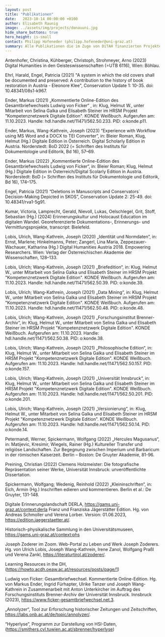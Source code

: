 ```yaml
---
layout: post
title: "Publikationen"
date:   2023-10-14 00:00:00 +0100
author: Elisabeth Raunig
image: ../assets/img/projects/donauuni.jpg
hide_share_buttons: true
hero_height: is-small
contact: Philipp Hofeneder (philipp.hofeneder@uni-graz.at)
summary: Alle Publikationen die im Zuge von DiTAH finanzierten Projekten publiziert wurden.
---
```


Antenhofer, Christina, Kühberger, Christoph, Strohmeyer, Arno (2023) Digital Humanities in den Geisteswissenschaften (=UTB 6116), Wien: Böhlau.

Ehrl, Harald, Engel, Patricia (2021) "A system in which the old covers shall be documented and preserved: A contribution to the history of book restoration in Austria - Eleonore Klee", Conservation Update 1: 10-35. doi: 10.48341/08s1-k967.

Ender, Markus (2021) „Kommentierte Online-Edition des Gesamtbriefwechsels Ludwig von Ficker“ , in: Klug, Helmut W., unter Mitarbeit von Selina Galka und Elisabeth Steiner im HRSM Projekt "Kompetenznetzwerk Digitale Edition". KONDE Weißbuch. Aufgerufen am: 11.10.2023. Handle: hdl.handle.net/11471/562.50.233. PID: o:konde.p11.

Ender, Markus, Wang-Kathrein, Joseph (2023) “Experience with Workflow using MS Word and a DOCX to TEI Converter”, in: Bleier Roman, Klug, Helmut (Hg.) Digitale Edition in Österreich. Digital Scholarly Edition in Austria. Norderstedt: BoD 2022 (= Schriften des Instituts für Dokumentologie und Editorik, Bd 16), 57–69.

Ender, Markus (2022) „Kommentierte Online-Edition des Gesamtbriefwechsels Ludwig von Ficker“, in: Bleier Roman; Klug, Helmut (Hg.) Digitale Edition in Österreich/Digital Scolarly Edition in Austria. Norderstedt: BoD (= Schriften des Instituts für Dokumentologie und Editorik, Bd 16), 174–175.

Engel, Patricia (2021) “Deletions in Manuscripts and Conservators´ Decision-Making Depicted in SKOS”, Conservation Update 2: 25-49. doi: 10.48341/rva1-5g91. 

Kumar, Victoria, Lamprecht, Gerald, Nievoll, Lukas, Oelschlegel, Grit, Stoff, Sebastian (Hg.) (2024) Erinnerungskultur und Holocaust Education im digitalen Wandel. Georeferenzierte Dokumentations-, Erinnerungs- und Vermittlungsprojekte, transcript: Bielefeld.

Lobis, Ulrich, Wang-Kathrein, Joseph (2020) „Identität und Normdaten“, in: Ernst, Marlene; Hinkelmanns, Peter; Zangerl, Lina Maria, Zeppezauer-Wachauer, Katharina (Hg.) Digital Humanities Austria 2018. Empowering Researchers. Wien: Verlag der Österreichischen Akademie der Wissenschaften, 128–133.

Lobis, Ulrich; Wang-Kathrein, Joseph (2021) „Briefedition“, in: Klug, Helmut W., unter Mitarbeit von Selina Galka und Elisabeth Steiner im HRSM Projekt "Kompetenznetzwerk Digitale Edition". KONDE Weißbuch. Aufgerufen am: 11.10.2023. Handle: hdl.handle.net/11471/562.50.39. PID: o:konde.39.

Lobis, Ulrich; Wang-Kathrein, Joseph (2021) „Data Mining“, in: Klug, Helmut W., unter Mitarbeit von Selina Galka und Elisabeth Steiner im HRSM Projekt "Kompetenznetzwerk Digitale Edition". KONDE Weißbuch. Aufgerufen am: 11.10.2023. Handle: hdl.handle.net/11471/562.50.48. PID: o:konde.48.

Lobis, Ulrich; Wang-Kathrein, Joseph (2021) „Forschungsinstitut Brenner-Archiv“, in: Klug, Helmut W., unter Mitarbeit von Selina Galka und Elisabeth Steiner im HRSM Projekt "Kompetenznetzwerk Digitale Edition". KONDE Weißbuch. Aufgerufen am: 11.10.2023. Handle: hdl.handle.net/11471/562.50.38. PID: o:konde.38.

Lobis, Ulrich; Wang-Kathrein, Joseph (2021) „Philosophische Edition“, in: Klug, Helmut W., unter Mitarbeit von Selina Galka und Elisabeth Steiner im HRSM Projekt "Kompetenznetzwerk Digitale Edition". KONDE Weißbuch. Aufgerufen am: 11.10.2023. Handle: hdl.handle.net/11471/562.50.157. PID: o:konde.157.

Lobis, Ulrich; Wang-Kathrein, Joseph (2021) „Universität Innsbruck“, in: Klug, Helmut W., unter Mitarbeit von Selina Galka und Elisabeth Steiner im HRSM Projekt "Kompetenznetzwerk Digitale Edition". KONDE Weißbuch. Aufgerufen am: 11.10.2023. Handle: hdl.handle.net/11471/562.50.201. PID: o:konde.201.

Lobis, Ulrich; Wang-Kathrein, Joseph (2021) „Versionierung“, in: Klug, Helmut W., unter Mitarbeit von Selina Galka und Elisabeth Steiner im HRSM Projekt "Kompetenznetzwerk Digitale Edition". KONDE Weißbuch. Aufgerufen am: 11.10.2023. Handle: hdl.handle.net/11471/562.50.14. PID: o:konde.14.

Petermandl, Werner, Spickermann, Wolfgang (2022) „Hercules Magusanus“, in: Matijevic, Kresimir, Wiegels, Rainer (Hg.) Kultureller Transfer und religiöse Landschaften. Zur Begegnung zwischen Imperium und Barbaricum in der römischen Kaiserzeit. Berlin – Boston: De Gruyter Akademie, 81-96. 

Preining, Christian (2022) Clemens Holzmeister: Die fotografische Repräsentation seiner Werke, Universität Innsbruck: unveröffentlichte Dissertation.

Spickermann, Wolfgang; Wedenig, Reinhold (2022) „Kleininschriften“, in: Eich, Armin (Hg.) Inschriften edieren und kommentieren. Berlin et al.: De Gruyter, 131-148.


Digitale Erinnerungslandschaft DERLA, https://gams.uni-graz.at/context:derla 
Franz und Franziska Jägerstätter Edition. Hg. von Andreas Schmoller und Verena Lorber. Version: 01.06.2023, https://edition.jaegerstaetter.at/. 

Historisch-physikalische Sammlung in den Universitätsmuseen, https://gams.uni-graz.at/context:phs 

Joseph Zoderer im Zoom. Web-Portal zu Leben und Werk Joseph Zoderers. Hg. von Ulrich Lobis, Joseph Wang-Kathrein, Irene Zanol, Wolfgang Praßl und Verena Zankl, https://literaturtirol.at/zoderer/. 

Learning Resources in the DH,  (https://howto.acdh.oeaw.ac.at/resources/posts/page/1)

Ludwig von Ficker: Gesamtbriefwechsel. Kommentierte Online-Edition. Hg. von Markus Ender, Ingrid Fürhapter, Ulrike Tanzer und Joseph Wang-Kathrein in Zusammenarbeit mit Anton Unterkircher im Auftrag des Forschungsinstituts Brenner-Archiv der Universität Innsbruck. Innsbruck (2023), https://www.ficker-gesamtbriefwechsel.net.3.


„Annolyzer“, Tool zur Erforschung historischer Zeitungen und Zeitschriften, https://labs.onb.ac.at/de/topic/annolyzer/.

“Hyperlyse”, Programm zur Darstellung von HSI-Daten, (https://smithers.cvl.tuwien.ac.at/sbrenner/hyperlyse)
